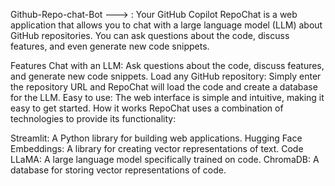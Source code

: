 Github-Repo-chat-Bot
---> : Your GitHub Copilot
RepoChat is a web application that allows you to chat with a large language model (LLM) about GitHub repositories. You can ask questions about the code, discuss features, and even generate new code snippets.

Features
Chat with an LLM: Ask questions about the code, discuss features, and generate new code snippets.
Load any GitHub repository: Simply enter the repository URL and RepoChat will load the code and create a database for the LLM.
Easy to use: The web interface is simple and intuitive, making it easy to get started.
How it works
RepoChat uses a combination of technologies to provide its functionality:

Streamlit: A Python library for building web applications.
Hugging Face Embeddings: A library for creating vector representations of text.
Code LLaMA: A large language model specifically trained on code.
ChromaDB: A database for storing vector representations of code.
